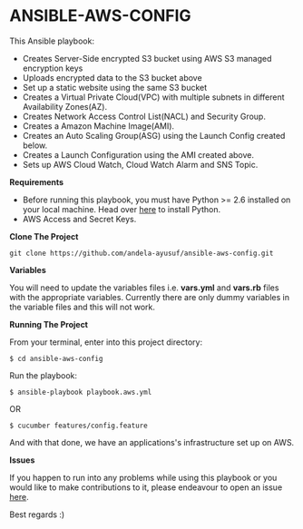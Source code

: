 # ANSIBLE-AWS-CONFIG
This Ansible playbook:
- Creates Server-Side encrypted S3 bucket using AWS S3 managed encryption keys
- Uploads encrypted data to the S3 bucket above
- Set up a static website using the same S3 bucket
- Creates a Virtual Private Cloud(VPC) with multiple subnets in different Availability Zones(AZ).
- Creates Network Access Control List(NACL) and Security Group. 
- Creates a Amazon Machine Image(AMI).
- Creates an Auto Scaling Group(ASG) using the Launch Config created below.
- Creates a Launch Configuration using the AMI created above.
- Sets up AWS Cloud Watch, Cloud Watch Alarm and SNS Topic.

**Requirements**

- Before running this playbook, you must have Python >= 2.6 installed on your local machine. Head over [here](http://docs.python-guide.org/en/latest/starting/install/osx/) to install Python.
- AWS Access and Secret Keys.

**Clone The Project**
```
git clone https://github.com/andela-ayusuf/ansible-aws-config.git
```

**Variables**

You will need to update the variables files i.e. **vars.yml** and **vars.rb** files with the appropriate variables. Currently there are only dummy variables in the variable files and this will not work.


**Running The Project**

From your terminal, enter into this project directory:

```
$ cd ansible-aws-config
```
Run the playbook:
```
$ ansible-playbook playbook.aws.yml
```
OR
```
$ cucumber features/config.feature
```
And with that done, we have an applications's infrastructure set up on AWS.

**Issues**

If you happen to run into any problems while using this playbook or you would like to make contributions to it, please endeavour to open an issue [here](https://github.com/andela-ayusuf/ansible-aws-config/issues).

Best regards :)